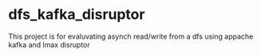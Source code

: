 # dfs_kafka_disruptor
This project is for evaluvating asynch read/write from a dfs using appache kafka and lmax disruptor
